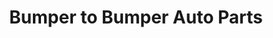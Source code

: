 ---
title: "Bumper to Bumper Auto Parts"
url: /kilgore/bumper-to-bumper-auto-parts/
shop: car parts
---